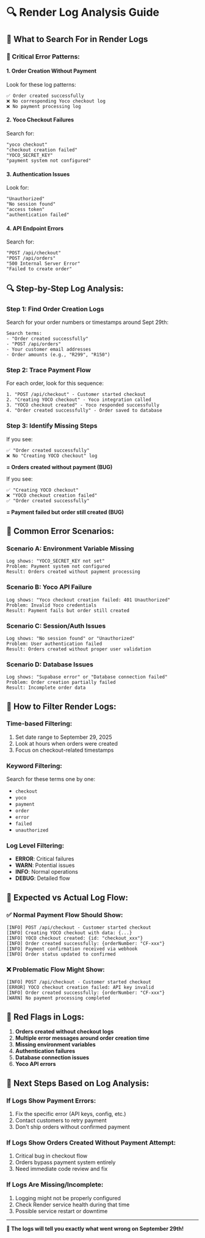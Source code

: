 # 🔍 Render Log Analysis Guide

## 🎯 What to Search For in Render Logs

### **🚨 Critical Error Patterns:**

#### **1. Order Creation Without Payment**
Look for these log patterns:
```
✅ Order created successfully
❌ No corresponding Yoco checkout log
❌ No payment processing log
```

#### **2. Yoco Checkout Failures**
Search for:
```
"yoco checkout"
"checkout creation failed"
"YOCO_SECRET_KEY"
"payment system not configured"
```

#### **3. Authentication Issues**
Look for:
```
"Unauthorized"
"No session found"
"access token"
"authentication failed"
```

#### **4. API Endpoint Errors**
Search for:
```
"POST /api/checkout"
"POST /api/orders"
"500 Internal Server Error"
"Failed to create order"
```

## 🔍 Step-by-Step Log Analysis:

### **Step 1: Find Order Creation Logs**
Search for your order numbers or timestamps around Sept 29th:
```
Search terms:
- "Order created successfully"
- "POST /api/orders"
- Your customer email addresses
- Order amounts (e.g., "R299", "R150")
```

### **Step 2: Trace Payment Flow**
For each order, look for this sequence:
```
1. "POST /api/checkout" - Customer started checkout
2. "Creating YOCO checkout" - Yoco integration called
3. "YOCO checkout created" - Yoco responded successfully  
4. "Order created successfully" - Order saved to database
```

### **Step 3: Identify Missing Steps**
If you see:
```
✅ "Order created successfully"
❌ No "Creating YOCO checkout" log
```
**= Orders created without payment (BUG)**

If you see:
```
✅ "Creating YOCO checkout"
❌ "YOCO checkout creation failed"
✅ "Order created successfully"
```
**= Payment failed but order still created (BUG)**

## 🚨 Common Error Scenarios:

### **Scenario A: Environment Variable Missing**
```
Log shows: "YOCO_SECRET_KEY not set"
Problem: Payment system not configured
Result: Orders created without payment processing
```

### **Scenario B: Yoco API Failure**
```
Log shows: "Yoco checkout creation failed: 401 Unauthorized"
Problem: Invalid Yoco credentials
Result: Payment fails but order still created
```

### **Scenario C: Session/Auth Issues**
```
Log shows: "No session found" or "Unauthorized"
Problem: User authentication failed
Result: Orders created without proper user validation
```

### **Scenario D: Database Issues**
```
Log shows: "Supabase error" or "Database connection failed"
Problem: Order creation partially failed
Result: Incomplete order data
```

## 🔧 How to Filter Render Logs:

### **Time-based Filtering:**
1. Set date range to September 29, 2025
2. Look at hours when orders were created
3. Focus on checkout-related timestamps

### **Keyword Filtering:**
Search for these terms one by one:
- `checkout`
- `yoco`
- `payment`
- `order`
- `error`
- `failed`
- `unauthorized`

### **Log Level Filtering:**
- **ERROR**: Critical failures
- **WARN**: Potential issues  
- **INFO**: Normal operations
- **DEBUG**: Detailed flow

## 🎯 Expected vs Actual Log Flow:

### **✅ Normal Payment Flow Should Show:**
```
[INFO] POST /api/checkout - Customer started checkout
[INFO] Creating YOCO checkout with data: {...}
[INFO] YOCO checkout created: {id: "checkout_xxx"}
[INFO] Order created successfully: {orderNumber: "CF-xxx"}
[INFO] Payment confirmation received via webhook
[INFO] Order status updated to confirmed
```

### **❌ Problematic Flow Might Show:**
```
[INFO] POST /api/checkout - Customer started checkout
[ERROR] YOCO checkout creation failed: API key invalid
[INFO] Order created successfully: {orderNumber: "CF-xxx"}
[WARN] No payment processing completed
```

## 🚨 Red Flags in Logs:

1. **Orders created without checkout logs**
2. **Multiple error messages around order creation time**
3. **Missing environment variables**
4. **Authentication failures**
5. **Database connection issues**
6. **Yoco API errors**

## 🔧 Next Steps Based on Log Analysis:

### **If Logs Show Payment Errors:**
1. Fix the specific error (API keys, config, etc.)
2. Contact customers to retry payment
3. Don't ship orders without confirmed payment

### **If Logs Show Orders Created Without Payment Attempt:**
1. Critical bug in checkout flow
2. Orders bypass payment system entirely
3. Need immediate code review and fix

### **If Logs Are Missing/Incomplete:**
1. Logging might not be properly configured
2. Check Render service health during that time
3. Possible service restart or downtime

---

**🎯 The logs will tell you exactly what went wrong on September 29th!**
